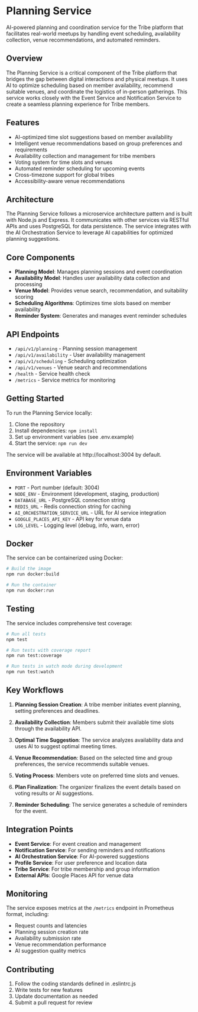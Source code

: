 # Planning Service

AI-powered planning and coordination service for the Tribe platform that facilitates real-world meetups by handling event scheduling, availability collection, venue recommendations, and automated reminders.

## Overview

The Planning Service is a critical component of the Tribe platform that bridges the gap between digital interactions and physical meetups. It uses AI to optimize scheduling based on member availability, recommend suitable venues, and coordinate the logistics of in-person gatherings. This service works closely with the Event Service and Notification Service to create a seamless planning experience for Tribe members.

## Features

- AI-optimized time slot suggestions based on member availability
- Intelligent venue recommendations based on group preferences and requirements
- Availability collection and management for tribe members
- Voting system for time slots and venues
- Automated reminder scheduling for upcoming events
- Cross-timezone support for global tribes
- Accessibility-aware venue recommendations

## Architecture

The Planning Service follows a microservice architecture pattern and is built with Node.js and Express. It communicates with other services via RESTful APIs and uses PostgreSQL for data persistence. The service integrates with the AI Orchestration Service to leverage AI capabilities for optimized planning suggestions.

## Core Components

- **Planning Model**: Manages planning sessions and event coordination
- **Availability Model**: Handles user availability data collection and processing
- **Venue Model**: Provides venue search, recommendation, and suitability scoring
- **Scheduling Algorithms**: Optimizes time slots based on member availability
- **Reminder System**: Generates and manages event reminder schedules

## API Endpoints

- `/api/v1/planning` - Planning session management
- `/api/v1/availability` - User availability management
- `/api/v1/scheduling` - Scheduling optimization
- `/api/v1/venues` - Venue search and recommendations
- `/health` - Service health check
- `/metrics` - Service metrics for monitoring

## Getting Started

To run the Planning Service locally:

1. Clone the repository
2. Install dependencies: `npm install`
3. Set up environment variables (see .env.example)
4. Start the service: `npm run dev`

The service will be available at http://localhost:3004 by default.

## Environment Variables

- `PORT` - Port number (default: 3004)
- `NODE_ENV` - Environment (development, staging, production)
- `DATABASE_URL` - PostgreSQL connection string
- `REDIS_URL` - Redis connection string for caching
- `AI_ORCHESTRATION_SERVICE_URL` - URL for AI service integration
- `GOOGLE_PLACES_API_KEY` - API key for venue data
- `LOG_LEVEL` - Logging level (debug, info, warn, error)

## Docker

The service can be containerized using Docker:

```bash
# Build the image
npm run docker:build

# Run the container
npm run docker:run
```

## Testing

The service includes comprehensive test coverage:

```bash
# Run all tests
npm test

# Run tests with coverage report
npm run test:coverage

# Run tests in watch mode during development
npm run test:watch
```

## Key Workflows

1. **Planning Session Creation**: A tribe member initiates event planning, setting preferences and deadlines.

2. **Availability Collection**: Members submit their available time slots through the availability API.

3. **Optimal Time Suggestion**: The service analyzes availability data and uses AI to suggest optimal meeting times.

4. **Venue Recommendation**: Based on the selected time and group preferences, the service recommends suitable venues.

5. **Voting Process**: Members vote on preferred time slots and venues.

6. **Plan Finalization**: The organizer finalizes the event details based on voting results or AI suggestions.

7. **Reminder Scheduling**: The service generates a schedule of reminders for the event.

## Integration Points

- **Event Service**: For event creation and management
- **Notification Service**: For sending reminders and notifications
- **AI Orchestration Service**: For AI-powered suggestions
- **Profile Service**: For user preference and location data
- **Tribe Service**: For tribe membership and group information
- **External APIs**: Google Places API for venue data

## Monitoring

The service exposes metrics at the `/metrics` endpoint in Prometheus format, including:

- Request counts and latencies
- Planning session creation rate
- Availability submission rate
- Venue recommendation performance
- AI suggestion quality metrics

## Contributing

1. Follow the coding standards defined in .eslintrc.js
2. Write tests for new features
3. Update documentation as needed
4. Submit a pull request for review